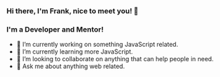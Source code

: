 ### Hi there, I'm Frank, nice to meet you! 👋

### I'm a Developer and Mentor!

- 🔭  I’m currently working on something JavaScript related.
- 🌱  I’m currently learning more JavaScript.
- 👯  I’m looking to collaborate on anything that can help people in need.
- 💬  Ask me about anything web related.
